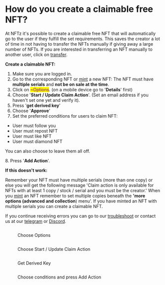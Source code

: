 # How do you create a claimable free NFT?

At NFTz it's possible to create a claimable free NFT that will automatically go to the user if they fulfill the set requirements. This saves the creator a lot of time in not having to transfer the NFTs manually if giving away a large number of NFTs. If you are interested in transferring an NFT manually to another user, click on [transfer](how-to-transfer-an-nft.md).&#x20;



**Create a claimable NFT:**&#x20;

1. Make sure you are logged in.
2. Go to the corresponding NFT or [mint](how-do-you-mint-sell-an-nft.md) a new NFT: The NFT must have **multiple serials** and **not be on sale at the time**.
3. Click on <mark style="color:purple;">\~Options</mark>. (on a mobile device go to '**Details**' first)
4. Choose '**Start / Update Claim Action**'. (Set an email address if you haven't set one yet and verify it).
5. Press '**get derived key**'
6. Choose '**Approve**'
7. Set the preferred conditions for users to claim NFT:

* User must follow you
* User must repost NFT
* User must like NFT
* User must diamond NFT

You can also choose to leave them all off.

8\. Press '**Add Action**'.



**If this doesn't work:**

Remember your NFT must have multiple serials (more than one copy) or else you will get the following message 'Claim action is only available for NFTs with at least 1 copy / stock / serial and you must be the creator.'  When you [mint](how-do-you-mint-sell-an-nft.md) an NFT remember to set multiple copies beneath the **'more options (advanced and collection**) menu'. If you have minted an NFT with multiple serials you can create a claimable NFT.&#x20;

If you continue receiving errors you can go to our [troubleshoot](../../troubleshoot/troubleshoot.md) or contact us at our [telegram](https://t.me/+qdNeX8CYB\_swZTQx) or [Discord](https://discord.gg/jQ34WMMZce).&#x20;

<figure><img src="../../.gitbook/assets/Screenshot_20221110-143056_Chrome.jpg" alt=""><figcaption><p>Choose Options</p></figcaption></figure>

<figure><img src="../../.gitbook/assets/Screenshot_20221110-142115_Chrome.jpg" alt=""><figcaption><p>Choose Start / Update Claim Action</p></figcaption></figure>

<figure><img src="../../.gitbook/assets/Screenshot_20221110-142335_Chrome.jpg" alt=""><figcaption><p>Get Derived Key</p></figcaption></figure>

<figure><img src="../../.gitbook/assets/Screenshot_20221110-142514_Chrome.jpg" alt=""><figcaption><p>Choose conditions and press Add Action</p></figcaption></figure>

<figure><img src="../../.gitbook/assets/Screenshot_20221110-142610_Chrome.jpg" alt=""><figcaption></figcaption></figure>
